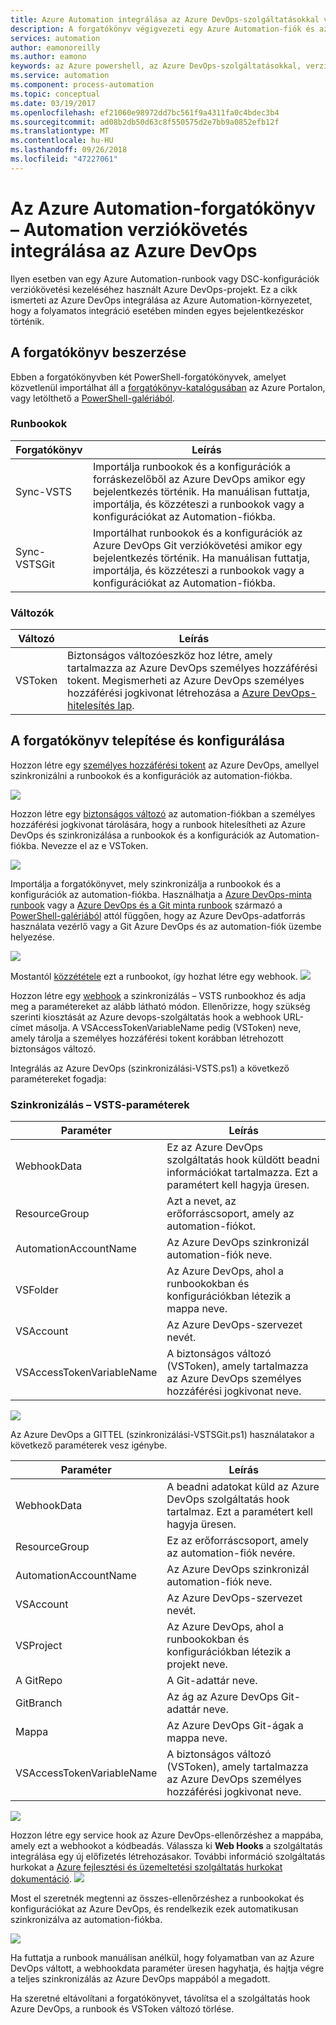 ```yaml
---
title: Azure Automation integrálása az Azure DevOps-szolgáltatásokkal verziókövetés
description: A forgatókönyv végigvezeti egy Azure Automation-fiók és az Azure DevOps-szolgáltatásokkal verziókövetés-integráció beállítása.
services: automation
author: eamonoreilly
ms.author: eamono
keywords: az Azure powershell, az Azure DevOps-szolgáltatásokkal, verziókezelő, automatizálás
ms.service: automation
ms.component: process-automation
ms.topic: conceptual
ms.date: 03/19/2017
ms.openlocfilehash: ef21060e98972dd7bc561f9a4311fa0c4bdec3b4
ms.sourcegitcommit: ad08b2db50d63c8f550575d2e7bb9a0852efb12f
ms.translationtype: MT
ms.contentlocale: hu-HU
ms.lasthandoff: 09/26/2018
ms.locfileid: "47227061"
---
```

# <a name="azure-automation-scenario---automation-source-control-integration-with-azure-devops"></a>Az Azure Automation-forgatókönyv – Automation verziókövetés integrálása az Azure DevOps

Ilyen esetben van egy Azure Automation-runbook vagy DSC-konfigurációk verziókövetési kezeléséhez használt Azure DevOps-projekt.
Ez a cikk ismerteti az Azure DevOps integrálása az Azure Automation-környezetet, hogy a folyamatos integráció esetében minden egyes bejelentkezéskor történik.

## <a name="getting-the-scenario"></a>A forgatókönyv beszerzése

Ebben a forgatókönyvben két PowerShell-forgatókönyvek, amelyet közvetlenül importálhat áll a [forgatókönyv-katalógusában](automation-runbook-gallery.md) az Azure Portalon, vagy letölthető a [PowerShell-galériából](https://www.powershellgallery.com).

### <a name="runbooks"></a>Runbookok

Forgatókönyv | Leírás| 
--------|------------|
Sync-VSTS | Importálja runbookok és a konfigurációk a forráskezelőből az Azure DevOps amikor egy bejelentkezés történik. Ha manuálisan futtatja, importálja, és közzéteszi a runbookok vagy a konfigurációkat az Automation-fiókba.| 
Sync-VSTSGit | Importálhat runbookok és a konfigurációk az Azure DevOps Git verziókövetési amikor egy bejelentkezés történik. Ha manuálisan futtatja, importálja, és közzéteszi a runbookok vagy a konfigurációkat az Automation-fiókba.|

### <a name="variables"></a>Változók

Változó | Leírás|
-----------|------------|
VSToken | Biztonságos változóeszköz hoz létre, amely tartalmazza az Azure DevOps személyes hozzáférési tokent. Megismerheti az Azure DevOps személyes hozzáférési jogkivonat létrehozása a [Azure DevOps-hitelesítés lap](/azure/devops/organizations/accounts/use-personal-access-tokens-to-authenticate).
## <a name="installing-and-configuring-this-scenario"></a>A forgatókönyv telepítése és konfigurálása

Hozzon létre egy [személyes hozzáférési tokent](/azure/devops/organizations/accounts/use-personal-access-tokens-to-authenticate) az Azure DevOps, amellyel szinkronizálni a runbookok és a konfigurációk az automation-fiókba.

![](media/automation-scenario-source-control-integration-with-VSTS/VSTSPersonalToken.png) 

Hozzon létre egy [biztonságos változó](automation-variables.md) az automation-fiókban a személyes hozzáférési jogkivonat tárolására, hogy a runbook hitelesítheti az Azure DevOps és szinkronizálása a runbookok és a konfigurációk az Automation-fiókba. Nevezze el az e VSToken.

![](media/automation-scenario-source-control-integration-with-VSTS/VSTSTokenVariable.png)

Importálja a forgatókönyvet, mely szinkronizálja a runbookok és a konfigurációk az automation-fiókba. Használhatja a [Azure DevOps-minta runbook](https://www.powershellgallery.com/packages/Sync-VSTS) vagy a [Azure DevOps és a Git minta runbook](https://www.powershellgallery.com/packages/Sync-VSTSGit) származó a [PowerShell-galériából](https://www.powershellgallery.com) attól függően, hogy az Azure DevOps-adatforrás használata vezérlő vagy a Git Azure DevOps és az automation-fiók üzembe helyezése.

![](media/automation-scenario-source-control-integration-with-VSTS/VSTSPowerShellGallery.png)

Mostantól [közzététele](automation-creating-importing-runbook.md#publishing-a-runbook) ezt a runbookot, így hozhat létre egy webhook. 
![](media/automation-scenario-source-control-integration-with-VSTS/VSTSPublishRunbook.png)

Hozzon létre egy [webhook](automation-webhooks.md) a szinkronizálás – VSTS runbookhoz és adja meg a paramétereket az alább látható módon. Ellenőrizze, hogy szükség szerinti kiosztását az Azure devops-szolgáltatás hook a webhook URL-címet másolja. A VSAccessTokenVariableName pedig (VSToken) neve, amely tárolja a személyes hozzáférési tokent korábban létrehozott biztonságos változó. 

Integrálás az Azure DevOps (szinkronizálási-VSTS.ps1) a következő paramétereket fogadja:
### <a name="sync-vsts-parameters"></a>Szinkronizálás – VSTS-paraméterek

Paraméter | Leírás| 
--------|------------|
WebhookData | Ez az Azure DevOps szolgáltatás hook küldött beadni információkat tartalmazza. Ezt a paramétert kell hagyja üresen.| 
ResourceGroup | Azt a nevet, az erőforráscsoport, amely az automation-fiókot.|
AutomationAccountName | Az Azure DevOps szinkronizál automation-fiók neve.|
VSFolder | Az Azure DevOps, ahol a runbookokban és konfigurációkban létezik a mappa neve.|
VSAccount | Az Azure DevOps-szervezet nevét.| 
VSAccessTokenVariableName | A biztonságos változó (VSToken), amely tartalmazza az Azure DevOps személyes hozzáférési jogkivonat neve.| 


![](media/automation-scenario-source-control-integration-with-VSTS/VSTSWebhook.png)

Az Azure DevOps a GITTEL (szinkronizálási-VSTSGit.ps1) használatakor a következő paraméterek vesz igénybe.

Paraméter | Leírás|
--------|------------|
WebhookData | A beadni adatokat küld az Azure DevOps szolgáltatás hook tartalmaz. Ezt a paramétert kell hagyja üresen.| 
ResourceGroup | Ez az erőforráscsoport, amely az automation-fiók nevére.|
AutomationAccountName | Az Azure DevOps szinkronizál automation-fiók neve.|
VSAccount | Az Azure DevOps-szervezet nevét.|
VSProject | Az Azure DevOps, ahol a runbookokban és konfigurációkban létezik a projekt neve.|
A GitRepo | A Git-adattár neve.|
GitBranch | Az ág az Azure DevOps Git-adattár neve.|
Mappa | Az Azure DevOps Git-ágak a mappa neve.|
VSAccessTokenVariableName | A biztonságos változó (VSToken), amely tartalmazza az Azure DevOps személyes hozzáférési jogkivonat neve.|

![](media/automation-scenario-source-control-integration-with-VSTS/VSTSGitWebhook.png)

Hozzon létre egy service hook az Azure DevOps-ellenőrzéshez a mappába, amely ezt a webhookot a kódbeadás. Válassza ki **Web Hooks** a szolgáltatás integrálása egy új előfizetés létrehozásakor. További információ szolgáltatás hurkokat a [Azure fejlesztési és üzemeltetési szolgáltatás hurkokat dokumentáció](https://www.visualstudio.com/en-us/docs/marketplace/integrate/service-hooks/get-started).
![](media/automation-scenario-source-control-integration-with-VSTS/VSTSServiceHook.png)

Most el szeretnék megtenni az összes-ellenőrzéshez a runbookokat és konfigurációkat az Azure DevOps, és rendelkezik ezek automatikusan szinkronizálva az automation-fiókba.

![](media/automation-scenario-source-control-integration-with-VSTS/VSTSSyncRunbookOutput.png)

Ha futtatja a runbook manuálisan anélkül, hogy folyamatban van az Azure DevOps váltott, a webhookdata paraméter üresen hagyhatja, és hajtja végre a teljes szinkronizálás az Azure DevOps mappából a megadott.

Ha szeretné eltávolítani a forgatókönyvet, távolítsa el a szolgáltatás hook Azure DevOps, a runbook és VSToken változó törlése.
